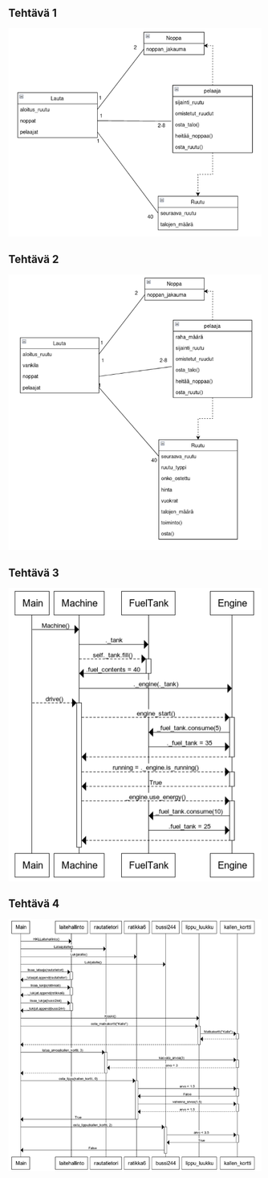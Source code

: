 ## Tehtävä 1

![](t1.png)

## Tehtävä 2

![](t2.png)

## Tehtävä 3

![](t3.png)

## Tehtävä 4

![](t4.png)